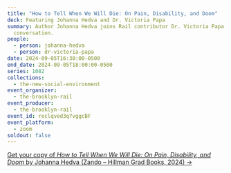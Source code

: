 ```yaml
---
title: "How to Tell When We Will Die: On Pain, Disability, and Doom"
deck: Featuring Johanna Hedva and Dr. Victoria Papa
summary: Author Johanna Hedva joins Rail contributor Dr. Victoria Papa for a
  conversation.
people:
  - person: johanna-hedva
  - person: dr-victoria-papa
date: 2024-09-05T16:30:00-0500
end_date: 2024-09-05T18:00:00-0500
series: 1082
collections:
  - the-new-social-environment
event_organizer:
  - the-brooklyn-rail
event_producer:
  - the-brooklyn-rail
event_id: reclqved3q7vggcBF
event_platform:
  - zoom
soldout: false
---
```

[G﻿et your copy of *How to Tell When We Will Die: On Pain, Disability, and Doom* by Johanna Hedva (Zando – Hillman Grad Books, 2024) →](https://zandoprojects.com/books/how-to-tell-when-we-will-die/)